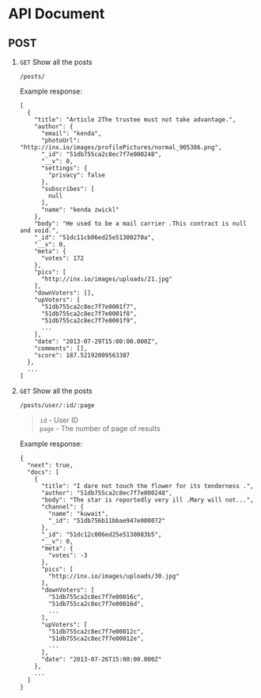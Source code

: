 # API Document

POST
----

1.	`GET` Show all the posts
		
		/posts/

	Example response:

		[
		  {
		    "title": "Article 2The trustee must not take advantage.",
		    "author": {
		      "email": "kenda",
		      "photoUrl": "http://inx.io/images/profilePictures/normal_905386.png",
		      "_id": "51db755ca2c8ec7f7e000248",
		      "__v": 0,
		      "settings": {
		        "privacy": false
		      },
		      "subscribes": [
		        null
		      ],
		      "name": "kenda zwickl"
		    },
		    "body": "He used to be a mail carrier .This contract is null and void.",
		    "_id": "51dc11cb06ed25e51300270a",
		    "__v": 0,
		    "meta": {
		      "votes": 172
		    },
		    "pics": [
		      "http://inx.io/images/uploads/21.jpg"
		    ],
		    "downVoters": [],
		    "upVoters": [
		      "51db755ca2c8ec7f7e0001f7",
		      "51db755ca2c8ec7f7e0001f8",
		      "51db755ca2c8ec7f7e0001f9",
		      ...
		    ],
		    "date": "2013-07-29T15:00:00.000Z",
		    "comments": [],
		    "score": 187.52192009563387
		  },
		  ...
		]

2.	`GET` Show all the posts

		/posts/user/:id/:page

	> `id` - User ID <br>
	> `page` - The number of page of results


	Example response:

		{
		  "next": true,
		  "docs": [
		    {
		      "title": "I dare not touch the flower for its tenderness .",
		      "author": "51db755ca2c8ec7f7e000248",
		      "body": "The star is reportedly very ill .Mary will not...",
		      "channel": {
		        "name": "kuwait",
		        "_id": "51db756b11bbae947e000072"
		      },
		      "_id": "51dc12c006ed25e5130083b5",
		      "__v": 0,
		      "meta": {
		        "votes": -3
		      },
		      "pics": [
		        "http://inx.io/images/uploads/30.jpg"
		      ],
		      "downVoters": [
		        "51db755ca2c8ec7f7e00016c",
		        "51db755ca2c8ec7f7e00016d",
		        ...
		      ],
		      "upVoters": [
		        "51db755ca2c8ec7f7e00012c",
		        "51db755ca2c8ec7f7e00012e",
		        ...
		      ],
		      "date": "2013-07-26T15:00:00.000Z"
		    },
		    ...
		  ]
		}